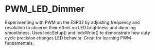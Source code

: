 # PWM_LED_Dimmer
Experimenting with PWM on the ESP32 by adjusting frequency and resolution to observe their effect on LED brightness and dimming smoothness. Uses ledcSetup() and ledcWrite() to demonstrate how duty cycle precision changes LED behavior. Great for learning PWM fundamentals.
